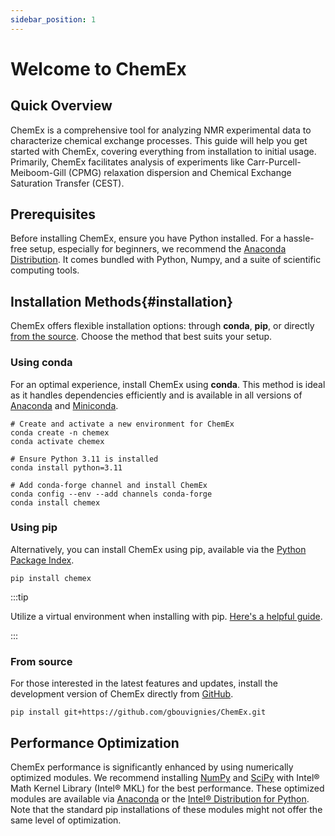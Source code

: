 ```yaml
---
sidebar_position: 1
---
```


# Welcome to ChemEx

## Quick Overview

ChemEx is a comprehensive tool for analyzing NMR experimental data to characterize chemical exchange processes. This guide will help you get started with ChemEx, covering everything from installation to initial usage. Primarily, ChemEx facilitates analysis of experiments like Carr-Purcell-Meiboom-Gill (CPMG) relaxation dispersion and Chemical Exchange Saturation Transfer (CEST).

## Prerequisites

Before installing ChemEx, ensure you have Python installed. For a hassle-free setup, especially for beginners, we recommend the [Anaconda Distribution](https://www.anaconda.com/distribution/). It comes bundled with Python, Numpy, and a suite of scientific computing tools.

## Installation Methods{#installation}

ChemEx offers flexible installation options: through **conda**, **pip**, or directly [from the source](https://github.com/gbouvignies/ChemEx/). Choose the method that best suits your setup.

### Using conda

For an optimal experience, install ChemEx using **conda**. This method is ideal as it handles dependencies efficiently and is available in all versions of [Anaconda](https://www.anaconda.com/distribution/) and [Miniconda](https://docs.conda.io/en/latest/miniconda.html).

```shell
# Create and activate a new environment for ChemEx
conda create -n chemex
conda activate chemex

# Ensure Python 3.11 is installed
conda install python=3.11

# Add conda-forge channel and install ChemEx
conda config --env --add channels conda-forge
conda install chemex
```

### Using pip

Alternatively, you can install ChemEx using pip, available via the [Python Package Index](https://pypi.org/project/chemex/).

```shell
pip install chemex
```

:::tip

Utilize a virtual environment when installing with pip. [Here's a helpful guide](https://dev.to/bowmanjd/python-tools-for-managing-virtual-environments-3bko#howto).

:::

### From source

For those interested in the latest features and updates, install the development version of ChemEx directly from [GitHub](https://github.com/gbouvignies/ChemEx/).

```shell
pip install git+https://github.com/gbouvignies/ChemEx.git
```


## Performance Optimization

ChemEx performance is significantly enhanced by using numerically optimized modules. We recommend installing [NumPy](https://numpy.org) and [SciPy](https://scipy.org) with Intel® Math Kernel Library (Intel® MKL) for the best performance. These optimized modules are available via [Anaconda](https://www.anaconda.com/distribution/) or the [Intel® Distribution for Python](https://software.intel.com/en-us/distribution-for-python). Note that the standard pip installations of these modules might not offer the same level of optimization.
